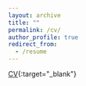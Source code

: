 ```yaml
---
layout: archive
title: ""
permalink: /cv/
author_profile: true
redirect_from:
  - /resume
---
```


[CV](https://baikunleng.github.io/BaikunLengCV.pdf){:target="_blank"}

                                              
